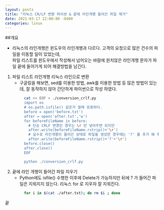 ```yaml
---
layout: posts
title: "리눅스 CR/LF 변환 파이썬 & 끝에 라인개행 들어간 파일 제거"
date: 2021-03-17 12:00:00 -0400
categories: linux
---
```

##개요
* 리눅스의 라인개행은 윈도우의 라인개행과 다르다. 고객의 요청으로 많은 건수의 파일을 이동할 일이 있었는데,   
  파일 리스트를 윈도우에서 작성해서 넘어오는 바람에 원치않은 라인개행 문자가 파일 끝에 들어가게 되어 해결방법을 남긴다.
1. 파일 리스트 라인개행 리눅스 라인으로 변환
    * 구글링을 해보면, sed를 이용한 방법, awk를 이용한 방법 등 많은 방법이 있는데, 잘 동작하지 않아 간단하게 파이썬으로 작성 하였다.
        ```bash
          cat << EOF > ./conversion_crlf.py
          import os
          # os.path.isfile() 같은거 쓸때 유용하다. 
          before = open('before.txt')
          after = open('after.txt','w')
          for beforeFileName in before:
            # 단순 CRLF 변경인 경우는 \r 만 넣어주면 되지만
            after.write(beforeFileName.rstrip()+'\r')
            # 실수로 라인개행이 들어간 상태로 파일을 생성한 경우에는 '?' 를 추가 해 주어야 잘 지워진다.
            after.write(beforeFileName.rstrip()+'?'+'\r')
          before.close()
          after.close()
          EOF

          python ./conversion_crlf.py
        ```
2. 끝에 라인 개행이 들어간 파일 지우기 
    * Python에도 isfile() 수행한 이후에 Delete가 가능하지만 뒤에 ? 가 들어간 파일은 지워지지 않는다. 리눅스 for 로 지우자 잘 지워진다.
        ```bash
          for i in $(cat ./after.txt); do rm $i ; done
        ```

끝

